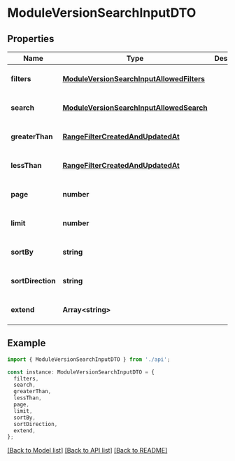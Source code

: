 # ModuleVersionSearchInputDTO

## Properties

| Name              | Type                                                                                    | Description | Notes                             |
| ----------------- | --------------------------------------------------------------------------------------- | ----------- | --------------------------------- |
| **filters**       | [**ModuleVersionSearchInputAllowedFilters**](ModuleVersionSearchInputAllowedFilters.md) |             | [optional] [default to undefined] |
| **search**        | [**ModuleVersionSearchInputAllowedSearch**](ModuleVersionSearchInputAllowedSearch.md)   |             | [optional] [default to undefined] |
| **greaterThan**   | [**RangeFilterCreatedAndUpdatedAt**](RangeFilterCreatedAndUpdatedAt.md)                 |             | [optional] [default to undefined] |
| **lessThan**      | [**RangeFilterCreatedAndUpdatedAt**](RangeFilterCreatedAndUpdatedAt.md)                 |             | [optional] [default to undefined] |
| **page**          | **number**                                                                              |             | [optional] [default to undefined] |
| **limit**         | **number**                                                                              |             | [optional] [default to undefined] |
| **sortBy**        | **string**                                                                              |             | [optional] [default to undefined] |
| **sortDirection** | **string**                                                                              |             | [optional] [default to undefined] |
| **extend**        | **Array&lt;string&gt;**                                                                 |             | [optional] [default to undefined] |

## Example

```typescript
import { ModuleVersionSearchInputDTO } from './api';

const instance: ModuleVersionSearchInputDTO = {
  filters,
  search,
  greaterThan,
  lessThan,
  page,
  limit,
  sortBy,
  sortDirection,
  extend,
};
```

[[Back to Model list]](../README.md#documentation-for-models) [[Back to API list]](../README.md#documentation-for-api-endpoints) [[Back to README]](../README.md)
